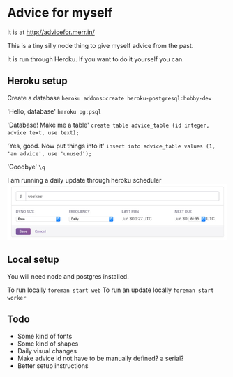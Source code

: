 # Advice for myself
It is at http://advicefor.merr.in/

This is a tiny silly node thing to give myself advice from the past. 

It is run through Heroku. If you want to do it yourself you can.

## Heroku setup
Create a database
`heroku addons:create heroku-postgresql:hobby-dev`

'Hello, database'
`heroku pg:psql`

'Database! Make me a table'
`create table advice_table (id integer, advice text, use text);` 

'Yes, good. Now put things into it'
`insert into advice_table values (1, 'an advice', use 'unused');`

'Goodbye'
`\q`

I am running a daily update through heroku scheduler
![scheduler](readme-screenshots/scheduler.jpg)

## Local setup

You will need node and postgres installed. 

To run locally
`foreman start web`
To run an update locally
`foreman start worker`

## Todo
- Some kind of fonts
- Some kind of shapes
- Daily visual changes
- Make advice id not have to be manually defined? a serial?
- Better setup instructions

